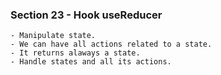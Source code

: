 ### Section 23 - Hook useReducer
    - Manipulate state.
    - We can have all actions related to a state.
    - It returns alaways a state.
    - Handle states and all its actions.
